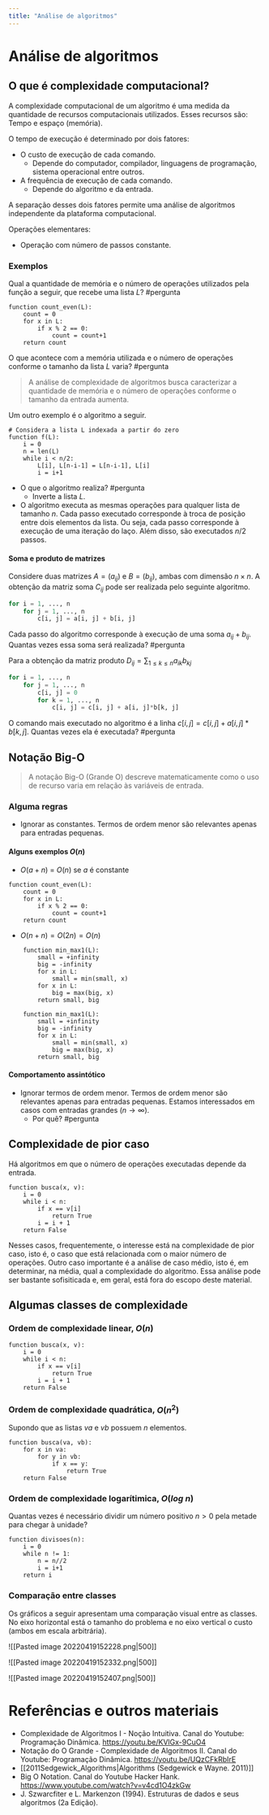 ```yaml
---
title: "Análise de algoritmos"
---
```



# Análise de algoritmos

## O que é complexidade computacional?

A complexidade computacional de um algoritmo é uma medida da quantidade de recursos computacionais utilizados. Esses recursos são: Tempo e espaço (memória).

O tempo de execução é determinado por dois fatores:
- O custo de execução de cada comando.
	- Depende do computador, compilador, linguagens de programação, sistema operacional entre outros.
- A frequência de execução de cada comando.
	- Depende do algoritmo e da entrada.

A separação desses dois fatores permite uma análise de algoritmos independente da plataforma computacional. 

Operações elementares:
- Operação com número de passos constante.

### Exemplos

Qual a quantidade de memória e o número de operações utilizados pela função a seguir, que recebe uma lista $L$? #pergunta 

```
function count_even(L):
	count = 0
	for x in L:
		if x % 2 == 0:
			count = count+1
	return count	
```

O que acontece com a memória utilizada e o número de operações conforme o tamanho da lista $L$ varia? #pergunta 

> A análise de complexidade de algoritmos busca caracterizar a quantidade de memória e o número de operações conforme o tamanho da entrada aumenta. 

Um outro exemplo é o algoritmo a seguir.
```
# Considera a lista L indexada a partir do zero
function f(L):
	i = 0
	n = len(L)
	while i < n/2:
		L[i], L[n-i-1] = L[n-i-1], L[i]
		i = i+1
```

- O que o algoritmo realiza? #pergunta 
	- Inverte a lista $L$.
- O algoritmo executa as mesmas operações para qualquer lista de tamanho $n$. Cada passo executado corresponde à troca de posição entre dois elementos da lista. Ou seja, cada passo corresponde à execução de uma iteração do laço. Além disso, são executados $n/2$ passos. 

#### Soma e produto de matrizes

Considere duas matrizes $A=(a_{ij})$ e $B=(b_{ij})$, ambas com dimensão $n \times n$. A obtenção da matriz soma $C_{ij}$ pode ser realizada pelo seguinte algoritmo.
```python
for i = 1, ..., n
	for j = 1, ..., n
		c[i, j] = a[i, j] + b[i, j]
```

Cada passo do algoritmo corresponde à execução de uma soma $a_{ij} + b_{ij}$. Quantas vezes essa soma será realizada? #pergunta 

Para a obtenção da matriz produto $\displaystyle D_{ij} = \sum_{1\leq k \leq n}a_{ik}b_{kj}$
```python
for i = 1, ..., n
	for j = 1, ..., n
		c[i, j] = 0
		for k = 1, ..., n
			c[i, j] = c[i, j] + a[i, j]*b[k, j]
```

O comando mais executado no algoritmo é a linha $c[i, j] = c[i, j] + a[i, j]*b[k, j]$. Quantas vezes ela é executada? #pergunta

## Notação Big-O

> A notação Big-O (Grande O) descreve matematicamente como o uso de recurso varia em relação às variáveis de entrada.


### Alguma regras

- Ignorar as constantes. Termos de ordem menor são relevantes apenas para entradas pequenas. 

#### Alguns exemplos $O(n)$
- $O(a + n)$ = $O(n)$ se $a$ é constante
```
function count_even(L):
	count = 0
	for x in L:
		if x % 2 == 0:
			count = count+1
	return count	
```

- $O(n + n) = O(2n) = O(n)$
```
	function min_max1(L):
		small = +infinity
		big = -infinity
		for x in L:
			small = min(small, x)
		for x in L:
			big = max(big, x)
		return small, big
```

```
	function min_max1(L):
		small = +infinity
		big = -infinity
		for x in L:
			small = min(small, x)
			big = max(big, x)
		return small, big
```


#### Comportamento assintótico
- Ignorar termos de ordem menor. Termos de ordem menor são relevantes apenas para entradas pequenas. Estamos interessados em casos com entradas grandes ($n \rightarrow \infty$). 
	- Por quê? #pergunta 


## Complexidade de pior caso

Há algoritmos em que o número de operações executadas depende da entrada. 

```
function busca(x, v):
	i = 0
	while i < n:
		if x == v[i]
			return True
		i = i + 1
	return False
```

Nesses casos, frequentemente, o interesse está na complexidade de pior caso, isto é, o caso que está relacionada com o maior número de operações. Outro caso importante é a análise de caso médio, isto é, em determinar, na média, qual a complexidade do algoritmo. Essa análise pode ser bastante sofisiticada e, em geral, está fora do escopo deste material.

## Algumas classes de complexidade

### Ordem de complexidade linear, $O(n)$

```
function busca(x, v):
	i = 0
	while i < n:
		if x == v[i]
			return True
		i = i + 1
	return False
```

### Ordem de complexidade quadrática, $O(n^2)$
Supondo que as listas $va$ e $vb$ possuem $n$ elementos.

```
function busca(va, vb):
	for x in va:
		for y in vb:
			if x == y:
				return True
	return False
```

### Ordem de complexidade logarítimica, $O(log\ n)$

Quantas vezes é necessário dividir um número positivo $n > 0$ pela metade para chegar à unidade?

```
function divisoes(n):
	i = 0
	while n != 1:
		n = n//2
		i = i+1
	return i
```

### Comparação entre classes

Os gráficos a seguir apresentam uma comparação visual entre as classes. No eixo horizontal está o tamanho do problema e no eixo vertical o custo (ambos em escala arbitrária).

![[Pasted image 20220419152228.png|500]]

![[Pasted image 20220419152332.png|500]]

![[Pasted image 20220419152407.png|500]]

# Referências e outros materiais
- Complexidade de Algoritmos I - Noção Intuitiva. Canal do Youtube: Programação Dinâmica. https://youtu.be/KVlGx-9CuO4
- Notação do O Grande - Complexidade de Algoritmos II. Canal do Youtube: Programação Dinâmica. https://youtu.be/UQzCFkRbIrE
- [[2011Sedgewick_Algorithms|Algorithms (Sedgewick e Wayne. 2011)]]
- Big O Notation. Canal do Youtube Hacker Hank. https://www.youtube.com/watch?v=v4cd1O4zkGw
- J. Szwarcfiter e L. Markenzon (1994). Estruturas de dados e seus algoritmos (2a Edição). 
